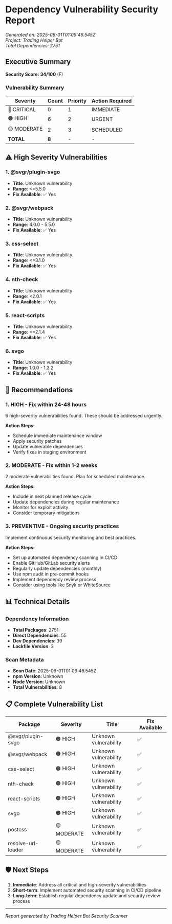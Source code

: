 # Dependency Vulnerability Security Report

*Generated on: 2025-06-01T01:09:46.545Z*  
*Project: Trading Helper Bot*  
*Total Dependencies: 2751*

## Executive Summary

**Security Score: 34/100** (F)

### Vulnerability Summary

| Severity | Count | Priority | Action Required |
|----------|-------|----------|----------------|
| 🔴 CRITICAL | 0 | 1 | IMMEDIATE |
| 🟠 HIGH | 6 | 2 | URGENT |
| 🟡 MODERATE | 2 | 3 | SCHEDULED |
| **TOTAL** | **8** | - | - |

## ⚠️ High Severity Vulnerabilities

### 1. @svgr/plugin-svgo
- **Title**: Unknown vulnerability
- **Range**: <=5.5.0
- **Fix Available**: ✅ Yes

### 2. @svgr/webpack
- **Title**: Unknown vulnerability
- **Range**: 4.0.0 - 5.5.0
- **Fix Available**: ✅ Yes

### 3. css-select
- **Title**: Unknown vulnerability
- **Range**: <=3.1.0
- **Fix Available**: ✅ Yes

### 4. nth-check
- **Title**: Unknown vulnerability
- **Range**: <2.0.1
- **Fix Available**: ✅ Yes

### 5. react-scripts
- **Title**: Unknown vulnerability
- **Range**: >=2.1.4
- **Fix Available**: ✅ Yes

### 6. svgo
- **Title**: Unknown vulnerability
- **Range**: 1.0.0 - 1.3.2
- **Fix Available**: ✅ Yes

## 🔧 Recommendations

### 1. HIGH - Fix within 24-48 hours

6 high-severity vulnerabilities found. These should be addressed urgently.

**Action Steps:**
- Schedule immediate maintenance window
- Apply security patches
- Update vulnerable dependencies
- Verify fixes in staging environment

### 2. MODERATE - Fix within 1-2 weeks

2 moderate vulnerabilities found. Plan for scheduled maintenance.

**Action Steps:**
- Include in next planned release cycle
- Update dependencies during regular maintenance
- Monitor for exploit activity
- Consider temporary mitigations

### 3. PREVENTIVE - Ongoing security practices

Implement continuous security monitoring and best practices.

**Action Steps:**
- Set up automated dependency scanning in CI/CD
- Enable GitHub/GitLab security alerts
- Regularly update dependencies (monthly)
- Use npm audit in pre-commit hooks
- Implement dependency review process
- Consider using tools like Snyk or WhiteSource

## 📊 Technical Details

### Dependency Information
- **Total Packages**: 2751
- **Direct Dependencies**: 55
- **Dev Dependencies**: 39
- **Lockfile Version**: 3

### Scan Metadata
- **Scan Date**: 2025-06-01T01:09:46.545Z
- **npm Version**: Unknown
- **Node Version**: Unknown
- **Total Vulnerabilities**: 8

## 📋 Complete Vulnerability List

| Package | Severity | Title | Fix Available |
|---------|----------|-------|---------------|
| @svgr/plugin-svgo | 🟠 HIGH | Unknown vulnerability | ✅ |
| @svgr/webpack | 🟠 HIGH | Unknown vulnerability | ✅ |
| css-select | 🟠 HIGH | Unknown vulnerability | ✅ |
| nth-check | 🟠 HIGH | Unknown vulnerability | ✅ |
| react-scripts | 🟠 HIGH | Unknown vulnerability | ✅ |
| svgo | 🟠 HIGH | Unknown vulnerability | ✅ |
| postcss | 🟡 MODERATE | Unknown vulnerability | ✅ |
| resolve-url-loader | 🟡 MODERATE | Unknown vulnerability | ✅ |

## 🛡️ Next Steps

1. **Immediate**: Address all critical and high-severity vulnerabilities
2. **Short-term**: Implement automated security scanning in CI/CD pipeline
3. **Long-term**: Establish regular dependency update and security review process

---
*Report generated by Trading Helper Bot Security Scanner*
